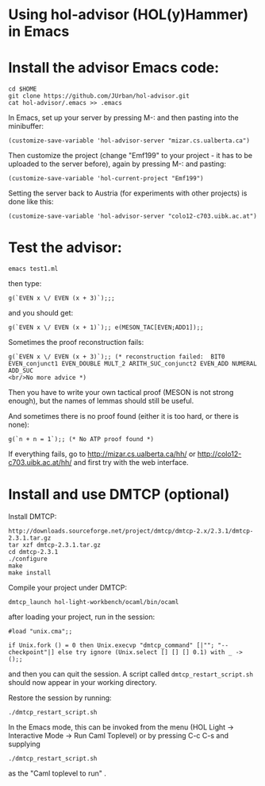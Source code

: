 Using hol-advisor (HOL(y)Hammer) in Emacs
=========================================

# Install the advisor Emacs code:

```
cd $HOME
git clone https://github.com/JUrban/hol-advisor.git
cat hol-advisor/.emacs >> .emacs
```

In Emacs, set up your server by pressing M-: and then pasting into the minibuffer:

```
(customize-save-variable 'hol-advisor-server "mizar.cs.ualberta.ca")
```

Then customize the project (change "Emf199" to your project - it has to be uploaded to the server before), again by pressing M-: and pasting:

```
(customize-save-variable 'hol-current-project "Emf199")
```

Setting the server back to Austria (for experiments with other projects) is done like this:

```
(customize-save-variable 'hol-advisor-server "colo12-c703.uibk.ac.at")
```

# Test the advisor:

```
emacs test1.ml
```

then type:

```
g(`EVEN x \/ EVEN (x + 3)`);;;
```

and you should get:

```
g(`EVEN x \/ EVEN (x + 1)`);; e(MESON_TAC[EVEN;ADD1]);;
```

Sometimes the proof reconstruction fails:

```
g(`EVEN x \/ EVEN (x + 3)`);; (* reconstruction failed:  BIT0 EVEN_conjunct1 EVEN_DOUBLE MULT_2 ARITH_SUC_conjunct2 EVEN_ADD NUMERAL ADD_SUC
<br/>No more advice *)
```

Then you have to write your own tactical proof (MESON is not strong enough), but the names of lemmas should still be useful.

And sometimes there is no proof found (either it is too hard, or there is none):

```
g(`n + n = 1`);; (* No ATP proof found *)
```

If everything fails, go to http://mizar.cs.ualberta.ca/hh/ or http://colo12-c703.uibk.ac.at/hh/ and first try with the web interface.

# Install and use DMTCP (optional)

Install DMTCP:

```
http://downloads.sourceforge.net/project/dmtcp/dmtcp-2.x/2.3.1/dmtcp-2.3.1.tar.gz
tar xzf dmtcp-2.3.1.tar.gz
cd dmtcp-2.3.1
./configure
make
make install
```

Compile your project under DMTCP:

```
dmtcp_launch hol-light-workbench/ocaml/bin/ocaml
```

after loading your project, run in the session:

```
#load "unix.cma";;

if Unix.fork () = 0 then Unix.execvp "dmtcp_command" [|""; "--checkpoint"|] else try ignore (Unix.select [] [] [] 0.1) with _ -> ();;
```

and then you can quit the session. A script called `dmtcp_restart_script.sh` should now appear in your working directory.

Restore the session by running:

```
./dmtcp_restart_script.sh
```

In the Emacs mode, this can be invoked from the menu (HOL Light -> Interactive Mode -> Run Caml Toplevel) or by pressing C-c C-s and supplying

```
./dmtcp_restart_script.sh
```

as the "Caml toplevel to run" .
